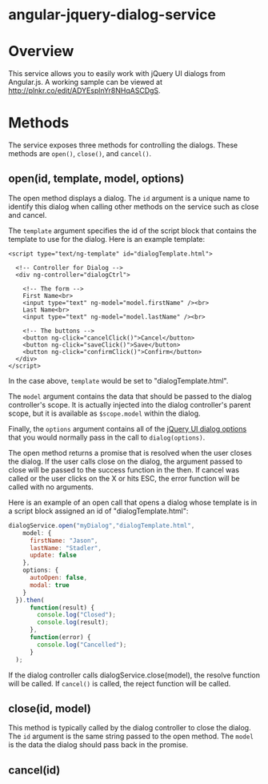 angular-jquery-dialog-service
=============================

# Overview
This service allows you to easily work with jQuery UI dialogs from Angular.js. A working sample can be viewed at http://plnkr.co/edit/ADYEsplnYr8NHqASCDgS.

# Methods
The service exposes three methods for controlling the dialogs. These methods are `open()`, `close()`, and `cancel()`.

## open(id, template, model, options)
The open method displays a dialog. The `id` argument is a unique name to identify this dialog when calling other methods on the service such as close and cancel.


The `template` argument specifies the id of the script block that contains the template to use for the dialog. Here is an example template:

```
<script type="text/ng-template" id="dialogTemplate.html">

  <!-- Controller for Dialog -->
  <div ng-controller="dialogCtrl">

  	<!-- The form -->
    First Name<br>
    <input type="text" ng-model="model.firstName" /><br>
    Last Name<br>
    <input type="text" ng-model="model.lastName" /><br>

    <!-- The buttons -->
    <button ng-click="cancelClick()">Cancel</button>
    <button ng-click="saveClick()">Save</button>
    <button ng-click="confirmClick()">Confirm</button>
  </div>
</script>
```

In the case above, `template` would be set to "dialogTemplate.html".

The `model` argument contains the data that should be passed to the dialog controller's scope. It is actually injected into the dialog controller's parent scope, but it is available as `$scope.model` within the dialog.

Finally, the `options` argument contains all of the [jQuery UI dialog options][1] that you would normally pass in the call to `dialog(options)`.

The open method returns a promise that is resolved when the user closes the dialog. If
the user calls close on the dialog, the argument passed to close will be passed to the
success function in the then. If cancel was called or the user clicks on the X or hits
ESC, the error function will be called with no arguments.

Here is an example of an open call that opens a dialog whose template is in a script block assigned an id of "dialogTemplate.html":

```javascript
dialogService.open("myDialog","dialogTemplate.html",
    model: {
      firstName: "Jason",
      lastName: "Stadler",
      update: false
    },
    options: {
      autoOpen: false,
      modal: true
    }
  }).then(
      function(result) {
        console.log("Closed");
        console.log(result);
      },
      function(error) {
        console.log("Cancelled");
      }
  );
```

If the dialog controller calls dialogService.close(model), the resolve function will be called. If `cancel()` is called, the reject function will be called.

## close(id, model)

This method is typically called by the dialog controller to close the dialog. The `id` argument is the same string passed to the open method. The `model` is the data the dialog should pass back in the promise.

## cancel(id)


[1]: http://api.jquery.ui/dialog  "JQuery UI Dialog Documentation"
